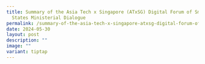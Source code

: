 ```yaml
---
title: Summary of the Asia Tech x Singapore (ATxSG) Digital Forum of Small
  States Ministerial Dialogue
permalink: /summary-of-the-asia-tech-x-singapore-atxsg-digital-forum-of-small-states-ministerial-dialogue/
date: 2024-05-30
layout: post
description: ""
image: ""
variant: tiptap
---
```

